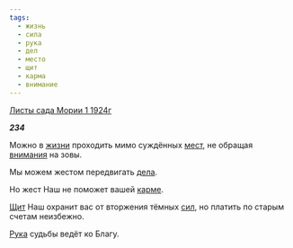```yaml
---
tags:
  - жизнь
  - сила
  - рука
  - дел
  - место
  - щит
  - карма
  - внимание
---
```

[Листы сада Мории 1 1924г](https://127.0.0.1:4002/agni/1924)

___234___

Можно в [жизни](../../../tags/#жизнь) проходить мимо суждённых [мест](../../../tags/#место), не обращая [внимания](../../../tags/#внимание) на зовы.   

Мы можем жестом передвигать [дела](../../../tags/#дел).   

Но жест Наш не поможет вашей [карме](../../../tags/#карма).   

[Щит](../../../tags/#щит) Наш охранит вас от вторжения тёмных [сил](../../../tags/#сила), но платить по старым счетам неизбежно.   

[Рука](../../../tags/#рука) судьбы ведёт ко Благу.   

